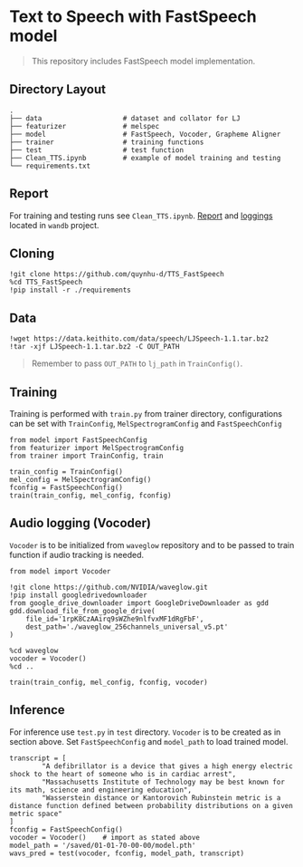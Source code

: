 # Text to Speech with FastSpeech model
> This repository includes FastSpeech model implementation.

## Directory Layout
    .
    ├── data                    # dataset and collator for LJ
    ├── featurizer              # melspec
    ├── model                   # FastSpeech, Vocoder, Grapheme Aligner
    ├── trainer                 # training functions
    ├── test                    # test function
    ├── Clean_TTS.ipynb         # example of model training and testing
    └── requirements.txt

## Report
For training and testing runs see `Clean_TTS.ipynb`. [Report]() and [loggings]() located in `wandb` project.

## Cloning
    !git clone https://github.com/quynhu-d/TTS_FastSpeech
    %cd TTS_FastSpeech
    !pip install -r ./requirements
## Data
    !wget https://data.keithito.com/data/speech/LJSpeech-1.1.tar.bz2
    !tar -xjf LJSpeech-1.1.tar.bz2 -C OUT_PATH
> Remember to pass `OUT_PATH` to `lj_path` in `TrainConfig()`.

## Training
Training is performed with `train.py` from trainer directory, configurations can be set with `TrainConfig`, `MelSpectrogramConfig` and `FastSpeechConfig`

    from model import FastSpeechConfig
    from featurizer import MelSpectrogramConfig
    from trainer import TrainConfig, train

    train_config = TrainConfig()
    mel_config = MelSpectrogramConfig()
    fconfig = FastSpeechConfig()
    train(train_config, mel_config, fconfig)


## Audio logging (Vocoder)
`Vocoder` is to be initialized from `waveglow` repository and to be passed to train function if audio tracking is needed.
    
    from model import Vocoder

    !git clone https://github.com/NVIDIA/waveglow.git
    !pip install googledrivedownloader
    from google_drive_downloader import GoogleDriveDownloader as gdd
    gdd.download_file_from_google_drive(
        file_id='1rpK8CzAAirq9sWZhe9nlfvxMF1dRgFbF',
        dest_path='./waveglow_256channels_universal_v5.pt'
    )

    %cd waveglow
    vocoder = Vocoder()
    %cd ..

    train(train_config, mel_config, fconfig, vocoder)

## Inference
For inference use `test.py` in `test` directory. `Vocoder` is to be created as in section above. Set `FastSpeechConfig` and `model_path` to load trained model.

    transcript = [
            "A defibrillator is a device that gives a high energy electric shock to the heart of someone who is in cardiac arrest",
            "Massachusetts Institute of Technology may be best known for its math, science and engineering education",
            "Wasserstein distance or Kantorovich Rubinstein metric is a distance function defined between probability distributions on a given metric space"
    ]
    fconfig = FastSpeechConfig()
    vocoder = Vocoder()    # import as stated above
    model_path = '/saved/01-01-70-00-00/model.pth'
    wavs_pred = test(vocoder, fconfig, model_path, transcript)